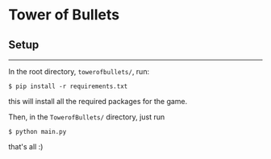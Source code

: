 # Tower of Bullets

## Setup
-------
In the root directory, `towerofbullets/`, run:
```
$ pip install -r requirements.txt
```
this will install all the required packages for the game.

Then, in the `TowerofBullets/` directory, just run
```
$ python main.py
```
that's all :)